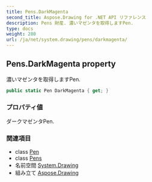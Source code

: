 ```yaml
---
title: Pens.DarkMagenta
second_title: Aspose.Drawing for .NET API リファレンス
description: Pens 財産. 濃いマゼンタを取得しますPen.
type: docs
weight: 280
url: /ja/net/system.drawing/pens/darkmagenta/
---
```

## Pens.DarkMagenta property

濃いマゼンタを取得しますPen.

```csharp
public static Pen DarkMagenta { get; }
```

### プロパティ値

ダークマゼンタPen.

### 関連項目

* class [Pen](../../pen/)
* class [Pens](../)
* 名前空間 [System.Drawing](../../pens/)
* 組み立て [Aspose.Drawing](../../../)


